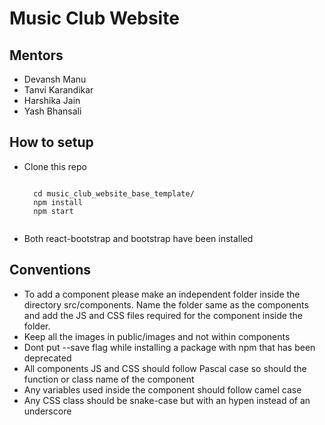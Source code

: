 # Music Club Website

## Mentors
- Devansh Manu
- Tanvi Karandikar
- Harshika Jain
- Yash Bhansali

## How to setup

<ul>
  <li>Clone this repo</li>
  <pre><code>
  cd music_club_website_base_template/
  npm install
  npm start 
  </code></pre>
  <li>Both react-bootstrap and bootstrap have been installed</li> 
 </ul>

 ## Conventions
 <ul>
  <li>To add a component please make an independent folder inside the directory src/components. Name the folder same as the components and add the JS and CSS files required for the component inside the folder.</li>
  <li>Keep all the images in public/images and not within components</li>
  <li>Dont put --save flag while installing a package with npm that has been deprecated</li>
  <li>All components JS and CSS should follow Pascal case so should the function or class name of the component</li>
  <li>Any variables used inside the component should follow camel case</li>
  <li>Any CSS class should be snake-case but with an hypen instead of an underscore</li>
